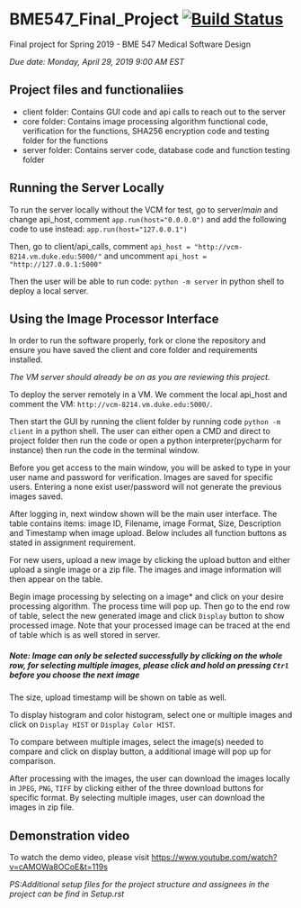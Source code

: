 # BME547_Final_Project [![Build Status](https://travis-ci.com/marcelolerendegui/BME547_Final_Project.svg?token=y2E3CUdmbCCXpxoiT8Pe&branch=master)](https://travis-ci.com/marcelolerendegui/BME547_Final_Project)
Final project for Spring 2019 - BME 547 Medical Software Design

*Due date: Monday, April 29, 2019 9:00 AM EST*

## Project files and functionaliies
* client folder: Contains GUI code and api calls to reach out to the server 
* core folder: Contains image processing algorithm functional code, verification for the functions, SHA256 encryption code and testing folder for the functions
* server folder: Contains server code, database code and function testing folder

## Running the Server Locally
To run the server locally without the VCM for test, go to server/_main_ and 
change api_host, comment `app.run(host="0.0.0.0")` and add the following code 
to use instead: `app.run(host="127.0.0.1")` 

Then, go to client/api_calls, comment `api_host = "http://vcm-8214.vm.duke.edu:5000/"` 
and uncomment `api_host = "http://127.0.0.1:5000"`

Then the user will be able to run code: `python -m server` in python shell 
to deploy a local server.
## Using the Image Processor Interface
In order to run the software properly, fork or clone the repository and ensure you have saved the client and core folder and requirements installed.

*The VM server should already be on as you are reviewing this project.*

To deploy the server remotely in a VM. We comment the local api_host and comment
the VM: `http://vcm-8214.vm.duke.edu:5000/`.

Then start the GUI by running the client folder by running code `python -m client` 
in a python shell. The user can either open a CMD and direct to project folder 
then run the code or open a python interpreter(pycharm for instance) then run 
the code in the terminal window. 

Before you get access to the main window, you will be asked to type in your user name and password for verification. Images are saved for specific users. Entering a none exist user/password will not generate the previous images saved.

After logging in, next window shown will be the main user interface. The table contains items: image ID, Filename, image Format, Size, Description and Timestamp when image upload.
Below includes all function buttons as stated in assignment requirement.

For new users, upload a new image by clicking the upload button and either 
upload a single image or a zip file. The images and image information will then appear on the table. 

Begin image processing by selecting on a image* and click on your desire processing algorithm. The process time will pop up. Then go to the end row of table, select the new generated image and click  `Display`
 button to show processed image. Note that your processed image can be traced 
 at the end of table which is as well stored in server.

#####  Note: Image can only be selected successfully  by clicking on the whole row, for selecting multiple images, please click and hold on pressing  `Ctrl` before you choose the next image 

The size, upload timestamp will be shown on table as well.

To display histogram and color histogram, select one or multiple images and 
click on `Display HIST` or `Display Color HIST`.

To compare between multiple images, select the image(s) needed to compare and 
click on display button, a additional image will pop up for comparison.

After processing with the images, the user can download the images locally in
`JPEG`, `PNG`, `TIFF` by clicking either of the three download buttons for 
specific format. By selecting multiple images, user can download the images in
zip file.

## Demonstration video
To watch the demo video, please visit https://www.youtube.com/watch?v=cAMOWa8OCoE&t=119s

*PS:Additional setup files for the project structure and assignees in the project 
can be find in Setup.rst*
